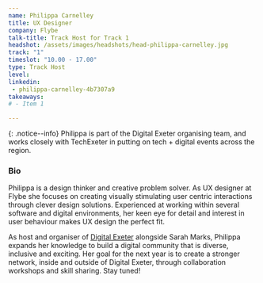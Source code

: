 ```yaml
---
name: Philippa Carnelley
title: UX Designer
company: Flybe
talk-title: Track Host for Track 1
headshot: /assets/images/headshots/head-philippa-carnelley.jpg
track: "1"
timeslot: "10.00 - 17.00"
type: Track Host
level: 
linkedin:
 - philippa-carnelley-4b7307a9
takeaways:
# - Item 1

---
```

{: .notice--info} 
Philippa is part of the Digital Exeter organising team, and works closely with TechExeter in putting on tech + digital events across the region.

<h3>Bio</h3>
Philippa is a design thinker and creative problem solver. As UX designer at Flybe she focuses on creating visually stimulating user centric interactions through clever design solutions. Experienced at working within several software and digital environments, her keen eye for detail and interest in user behaviour makes UX design the perfect fit.

As host and organiser of <a href="https://digitalexeter.uk/" target="_blank" rel="noopener noreferrer">Digital Exeter</a> alongside Sarah Marks, Philippa expands her knowledge to build a digital community that is diverse, inclusive and exciting. Her goal for the next year is to create a stronger network, inside and outside of Digital Exeter, through collaboration workshops and skill sharing. Stay tuned!